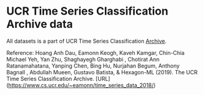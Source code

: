# UCR Time Series Classification Archive data

All datasets is a part of UCR Time Series Classification [Archive](https://www.cs.ucr.edu/~eamonn/time_series_data_2018/).

Reference:
Hoang Anh Dau, Eamonn Keogh, Kaveh Kamgar, Chin-Chia Michael Yeh, Yan Zhu, Shaghayegh Gharghabi , Chotirat Ann Ratanamahatana, Yanping Chen, Bing Hu, Nurjahan Begum, Anthony Bagnall , Abdullah Mueen, Gustavo Batista, & Hexagon-ML (2019). The UCR Time Series Classification Archive. [URL] (https://www.cs.ucr.edu/~eamonn/time_series_data_2018/)

